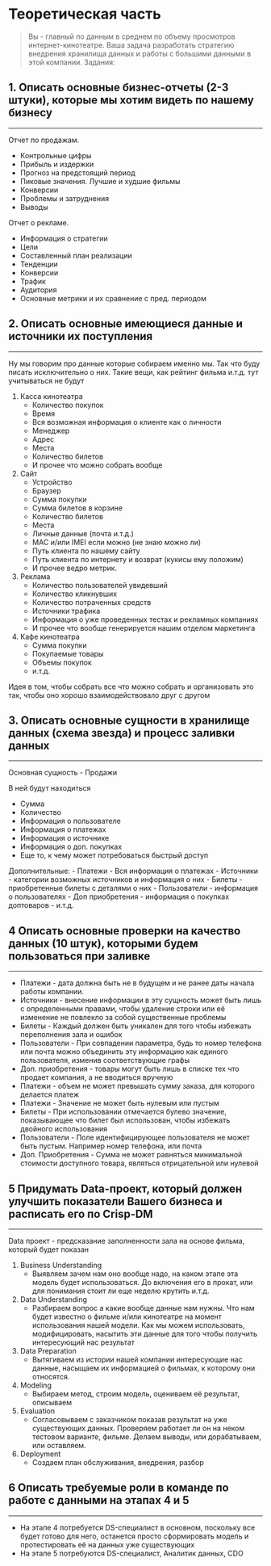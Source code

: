 # Теоретическая часть
> Вы - главный по данным в среднем по объему просмотров интернет-кинотеатре. Ваша задача разработать стратегию внедрения хранилища данных и работы с большими данными в этой компании. Задания:

## 1.	Описать основные бизнес-отчеты (2-3 штуки), которые мы хотим видеть по нашему бизнесу
---

Отчет по продажам.
- Контрольные цифры
- Прибыль и издержки
- Прогноз на предстоящий период
- Пиковые значения. Лучшие и худшие фильмы
- Конверсии
- Проблемы и затруднения
- Выводы

Отчет о рекламе.
- Информация о стратегии
- Цели
- Составленный план реализации
- Тенденции
- Конверсии
- Трафик
- Аудитория
- Основные метрики и их сравнение с пред. периодом

## 2.	Описать основные имеющиеся данные и источники их поступления
---

Ну мы говорим про данные которые собираем именно мы. Так что буду писать исключительно о них. Такие вещи, как рейтинг фильма и.т.д. тут учитываться не будут
1. Касса кинотеатра
    - Количество покупок
    - Время
    - Вся возможная информация о клиенте как о личности
    - Менеджер
    - Адрес
    - Места
    - Количество билетов
    - И прочее что можно собрать вообще
2. Сайт
    - Устройство
    - Браузер
    - Сумма покупки
    - Сумма билетов в корзине
    - Количество билетов
    - Места
    - Личные данные (почта и.т.д.)
    - MAC и/или IMEI если можно (не знаю можно ли)
    - Путь клиента по нашему сайту
    - Путь клиента по интернету и возврат (кукисы ему положим)
    - И прочее ведро метрик.
3. Реклама
    - Количество пользователей увидевший
    - Количество кликнувших
    - Количество потраченных средств
    - Источники трафика
    - Информация о уже проведенных тестах и рекламных компаниях
    - И прочее что вообще генерируется нашим отделом маркетинга
4. Кафе кинотеатра
    - Сумма покупки
    - Покупаемые товары
    - Объемы покупок
    - и.т.д.

Идея в том, чтобы собрать все что можно собрать и организовать это так, чтобы оно хорошо взаимодействовало друг с другом

## 3.	Описать основные сущности в хранилище данных (схема звезда) и процесс заливки данных
---
Основная сущность - Продажи

В ней будут находиться
- Сумма
- Количество
- Информация о пользователе
- Информация о платежах
- Информация о источнике
- Информация о доп. покупках
- Еще то, к чему может потребоваться быстрый доступ

Дополнительные:
    - Платежи - Вся информация о платежах
    - Источники - категории возможных источников и информация о них
    - Билеты - приобретенные билеты с деталями о них
    - Пользователи - информация о пользователях
    - Доп приобретения - информация о покупках доптоваров
    - и.т.д.

## 4	Описать основные проверки на качество данных (10 штук), которыми будем пользоваться при заливке
---
- Платежи - дата должна быть не в будущем и не ранее даты начала работы компании.
- Источники - внесение информации в эту сущность может быть лишь с определенными правами, чтобы удаление строки или её изменение не повлекло за собой существенные проблемы
- Билеты - Каждый должен быть уникален для того чтобы избежать переполнения зала и ошибок
- Пользователи - При совпадении параметра, будь то номер телефона или почта можно объединить эту информацию как единого пользователя, изменив соответствующие графы
- Доп. приобретения - товары могут быть лишь в списке тех что продает компания, а не вводиться вручную
- Платежи - объем не может превышать сумму заказа, для которого делается платеж
- Платежи - Значение не может быть нулевым или пустым
- Билеты - При использовании отмечается булево значение, показывающее что билет был использован, чтобы избежать двойного использования
- Пользователи - Поле идентифицирующее пользователя не может быть пустым. Например номер телефона, или почта
- Доп. Приобретения - Сумма не может равняться минимальной стоимости доступного товара, являться отрицательной или нулевой

## 5	Придумать Data-проект, который должен улучшить показатели Вашего бизнеса и расписать его по Crisp-DM
---
Data проект - предсказание заполненности зала на основе фильма, который будет показан

1. Business Understanding
    - Выявляем зачем нам оно вообще надо, на каком этапе эта модель будет использоваться. До включения его в прокат, или для понимания стоит ли еще неделю крутить и.т.д.
2. Data Understanding
    - Разбираем вопрос а какие вообще данные нам нужны. Что нам будет известно о фильме и/или кинотеатре на момент использования нашей модели. Как мы можем использовать, модифицировать, насытить эти данные для того чтобы получить интересующий нас результат
3. Data Preparation
    - Вытягиваем из истории нашей компании интересующие нас данные, насыщаем их информацией о фильмах, к которому они относятся.
4. Modeling
    - Выбираем метод, строим модель, оцениваем её результат, описываем
5. Evaluation
    - Согласовываем с заказчиком показав результат на уже существующих данных. Проверяем работает ли он на неком тестовом варианте, фильме. Делаем выводы, или дорабатываем, или оставляем.
6. Deployment
    - Создаем план обслуживания, внедрения, разбор

## 6	Описать требуемые роли в команде по работе с данными на этапах 4 и 5
---
- На этапе 4 потребуется DS-специалист в основном, поскольку все будет готово для него, останется просто сформировать модель и протестировать её на данных уже существующих <br>
- На этапе 5 потребуются  DS-специалист, Аналитик данных, CDO